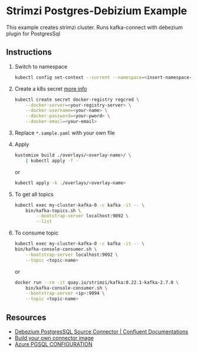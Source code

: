# Strimzi Postgres-Debizium Example

This example creates strimzi cluster. Runs kafka-connect with debezium plugin for PostgresSql

## Instructions

1. Switch to namespace

    ``` bash
    kubectl config set-context --current --namespace=<insert-namespace-name-here>
    ```

1. Create a k8s secret [more info](https://kubernetes.io/docs/tasks/configure-pod-container/pull-image-private-registry/#registry-secret-existing-credentials)

    ``` bash
    kubectl create secret docker-registry regcred \
        --docker-server=<your-registry-server> \
        --docker-username=<your-name> \
        --docker-password=<your-pword> \
        --docker-email=<your-email>
    ```

1. Replace `*.sample.yaml` with your own file

1. Apply

    ``` bash
    kustomize build ./overlays/<overlay-name>/ \
        | kubectl apply -f -
    ```

    or

    ``` bash
    kubectl apply -k ./overlays/<overlay-name>
    ```

1. To get all topics

    ``` bash
    kubectl exec my-cluster-kafka-0 -c kafka -it -- \
        bin/kafka-topics.sh \
            --bootstrap-server localhost:9092 \
            --list
    ```

1. To consume topic

    ``` bash
    kubectl exec my-cluster-kafka-0 -c kafka -it -- \
    bin/kafka-console-consumer.sh \
        --bootstrap-server localhost:9092 \
        --topic <topic-name>
    ```

    or

    ``` bash
    docker run --rm -it quay.io/strimzi/kafka:0.22.1-kafka-2.7.0 \
        bin/kafka-console-consumer.sh \
        --bootstrap-server <ip>:9094 \
        --topic <topic-name>
    ```

## Resources

- [Debezium PostgresSQL Source Connector | Confluent Documentations](https://docs.confluent.io/debezium-connect-postgres-source/current/overview.html)
- [Build your own connector image](https://strimzi.io/blog/2021/03/29/connector-build/)
- [Azure PGSQL CONFIGURATION](https://debezium.io/documentation/reference/connectors/postgresql.html#postgresql-on-azure)
